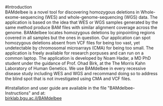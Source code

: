 #Introduction<br>
BAMdelbee is a novel tool for discovering homozygous deletions in Whole-exome-sequencing (WES) and whole-genome-sequencing (WGS) data.
The application is based on the idea that WES or WGS samples generated by the same method produce BAM files with similar alignment coverage across the genome.
BAMdelbee locates homozygous deletions by pinpointing regions covered in all samples but the ones in question.
Our application can spot homozygous deletions absent from VCF files for being too vast, yet undetectable by chromosomal microarrays (CMA) for being too small.
The application is freely available for research porpuses and can run on a common laptop.
The application is developed by Noam Hadar, a MD PhD student under the guidance of Prof. Ohad Birk, at the The Morris Kahn Laboratory of Human Genetics.
We use BAMdelbee in every recessive disease study including WES and WGS and recommand doing so to address the blind spot that is not investigated using CMA and VCF files.

#Installation and user guide are available in the file "BAMdelbee-Instructions" and at:<br><a href="http://birklab.bgu.ac.il/BAMdelbee">birklab.bgu.ac.il/BAMdelbee</a>

